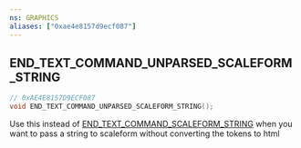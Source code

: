 ```yaml
---
ns: GRAPHICS
aliases: ["0xae4e8157d9ecf087"]
---
```

## END_TEXT_COMMAND_UNPARSED_SCALEFORM_STRING

```c
// 0xAE4E8157D9ECF087
void END_TEXT_COMMAND_UNPARSED_SCALEFORM_STRING();
```

Use this instead of [END_TEXT_COMMAND_SCALEFORM_STRING](#_0x362E2D3FE93A9959) when you want to pass a string to scaleform without converting the tokens to html

